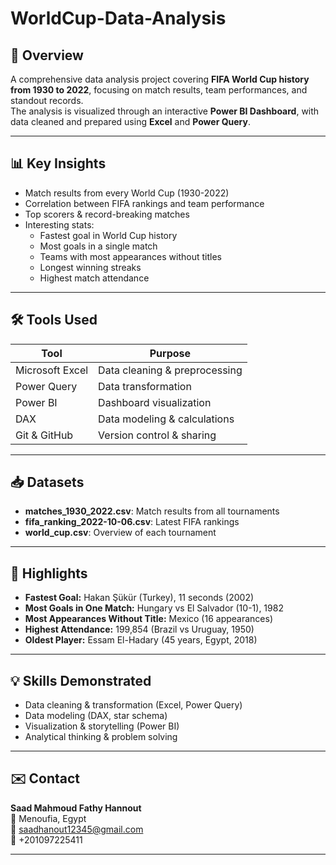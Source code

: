 # WorldCup-Data-Analysis

## 📖 Overview

A comprehensive data analysis project covering **FIFA World Cup history from 1930 to 2022**, focusing on match results, team performances, and standout records.  
The analysis is visualized through an interactive **Power BI Dashboard**, with data cleaned and prepared using **Excel** and **Power Query**.

---

## 📊 Key Insights

- Match results from every World Cup (1930-2022)
- Correlation between FIFA rankings and team performance
- Top scorers & record-breaking matches
- Interesting stats:
  - Fastest goal in World Cup history
  - Most goals in a single match
  - Teams with most appearances without titles
  - Longest winning streaks
  - Highest match attendance

---

## 🛠️ Tools Used

| Tool               | Purpose                                      |
|--------------------|----------------------------------------------|
| Microsoft Excel    | Data cleaning & preprocessing                |
| Power Query        | Data transformation                          |
| Power BI           | Dashboard visualization                      |
| DAX                | Data modeling & calculations                 |
| Git & GitHub       | Version control & sharing                    |

---

## 📥 Datasets

- **matches_1930_2022.csv**: Match results from all tournaments
- **fifa_ranking_2022-10-06.csv**: Latest FIFA rankings
- **world_cup.csv**: Overview of each tournament

---

## 🏅 Highlights

- **Fastest Goal:** Hakan Şükür (Turkey), 11 seconds (2002)
- **Most Goals in One Match:** Hungary vs El Salvador (10-1), 1982
- **Most Appearances Without Title:** Mexico (16 appearances)
- **Highest Attendance:** 199,854 (Brazil vs Uruguay, 1950)
- **Oldest Player:** Essam El-Hadary (45 years, Egypt, 2018)

---

## 💡 Skills Demonstrated

- Data cleaning & transformation (Excel, Power Query)
- Data modeling (DAX, star schema)
- Visualization & storytelling (Power BI)
- Analytical thinking & problem solving

---

## ✉️ Contact

**Saad Mahmoud Fathy Hannout**  
📍 Menoufia, Egypt  
📧 saadhanout12345@gmail.com  
📱 +201097225411

---
